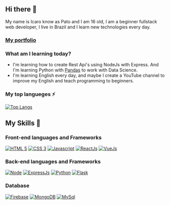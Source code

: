 ## Hi there 👋

My name is Icaro know as Pato and I am 16 old, I am a beginner fullstack web developer, I live in Brazil and I learn new technologies every day.
### [My portfolio](https://patogordo.ga)
<!-- ### [Contact-me by telegram](https://t.me/PatoGordo) -->

### What am I learning today?

- I'm learning how to create Rest Api's using NodeJs with Express. And I'm learning Python with [Pandas](https://pandas.pydata.org/) to work with Data Science.
- I'm learning English every day, and maybe I create a YouTube channel to improve my English and teach programming to beginners.

### My top langueges ⚡
[![Top Langs](https://github-readme-stats.vercel.app/api/top-langs/?username=patogordo&layout=compact&theme=gruvbox)](https://github.com/anuraghazra/github-readme-stats)


## My Skills 🚀

### Front-end languages and Frameworks
[![HTML 5](https://img.shields.io/badge/HTML5-E34F26?style=for-the-badge&logo=html5&logoColor=white)](#)
[![CSS 3](https://img.shields.io/badge/CSS3-1572B6?style=for-the-badge&logo=css3&logoColor=white)](#)
[![Javascript](https://img.shields.io/badge/JavaScript-323330?style=for-the-badge&logo=javascript&logoColor=F7DF1E)](#)
[![ReactJs](https://img.shields.io/badge/React-20232A?style=for-the-badge&logo=react&logoColor=61DAFB)](#)
[![VueJs](https://img.shields.io/badge/Vue.js-35495E?style=for-the-badge&logo=vue.js&logoColor=4FC08d)](#)

### Back-end languages and Frameworks
[![Node](https://img.shields.io/badge/Node.js-43853D?style=for-the-badge&logo=node.js&logoColor=white)](#)
[![ExpressJs](https://img.shields.io/badge/express-000000?style=for-the-badge&logo=express&logoColor=white)](#)
[![Python](https://img.shields.io/badge/Python-14354C?style=for-the-badge&logo=python&logoColor=white)](#)
[![Flask](https://img.shields.io/badge/Flask-000000?style=for-the-badge&logo=flask&logoColor=white)](#)

### Database
[![Firebase](https://img.shields.io/badge/firebase-ffca28?style=for-the-badge&logo=firebase&logoColor=white)](#)
[![MongoDB](https://img.shields.io/badge/MongoDB-4EA94B?style=for-the-badge&logo=mongodb&logoColor=white)](#)
[![MySql](https://img.shields.io/badge/MySQL-00000F?style=for-the-badge&logo=mysql&logoColor=white)](#)
